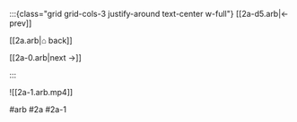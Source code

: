 :::{class="grid grid-cols-3 justify-around text-center w-full"}
[[2a-d5.arb|← prev]]

[[2a.arb|⌂ back]]

[[2a-0.arb|next →]]

:::

![[2a-1.arb.mp4]]

#arb #2a #2a-1